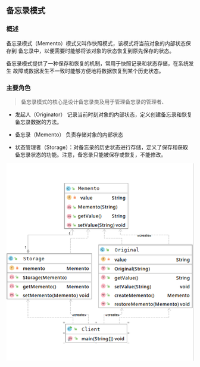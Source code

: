 ## 备忘录模式
### 概述
备忘录模式（Memento）模式又叫作快照模式，该模式将当前对象的内部状态保存到
备忘录中，以便需要时能够将该对象的状态恢复到原先保存的状态。

备忘录模式提供了一种保存和恢复的机制，常用于快照记录和状态存储，在系统发生
故障或数据发生不一致时能够方便地将数据恢复到某个历史状态。

### 主要角色
>备忘录模式的核心是设计备忘录类及用于管理备忘录的管理者、

- 发起人（Originator）
记录当前时刻对象的内部状态，定义创建备忘录和恢复备忘录数据的方法。

- 备忘录（Memento）
负责存储对象的内部状态

- 状态管理者（Storage）：对备忘录的历史状态进行存储，定义了保存和获取
备忘录状态的功能。注意，备忘录只能被保存或恢复，不能修改。

![](.README_images/179704b7.png)